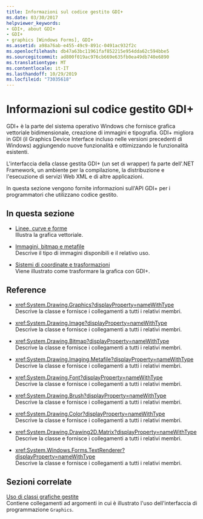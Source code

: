 ```yaml
---
title: Informazioni sul codice gestito GDI+
ms.date: 03/30/2017
helpviewer_keywords:
- GDI+, about GDI+
- GDI+
- graphics [Windows Forms], GDI+
ms.assetid: a98a76ab-e455-49c9-891c-0491ac932f2c
ms.openlocfilehash: db47a63bc11961faf852215e954dda62c594bbe5
ms.sourcegitcommit: ad800f019ac976cb669e635fb0ea49db740e6890
ms.translationtype: MT
ms.contentlocale: it-IT
ms.lasthandoff: 10/29/2019
ms.locfileid: "73035618"
---
```

# <a name="about-gdi-managed-code"></a>Informazioni sul codice gestito GDI+

GDI+ è la parte del sistema operativo Windows che fornisce grafica vettoriale bidimensionale, creazione di immagini e tipografia. GDI+ migliora in GDI (il Graphics Device Interface incluso nelle versioni precedenti di Windows) aggiungendo nuove funzionalità e ottimizzando le funzionalità esistenti.

L'interfaccia della classe gestita GDI+ (un set di wrapper) fa parte dell'.NET Framework, un ambiente per la compilazione, la distribuzione e l'esecuzione di servizi Web XML e di altre applicazioni.

In questa sezione vengono fornite informazioni sull'API GDI+ per i programmatori che utilizzano codice gestito.

## <a name="in-this-section"></a>In questa sezione

- [Linee, curve e forme](lines-curves-and-shapes.md)  
 Illustra la grafica vettoriale.

- [Immagini, bitmap e metafile](images-bitmaps-and-metafiles.md)  
 Descrive il tipo di immagini disponibili e il relativo uso.

- [Sistemi di coordinate e trasformazioni](coordinate-systems-and-transformations.md)  
 Viene illustrato come trasformare la grafica con GDI+.

## <a name="reference"></a>Reference

- <xref:System.Drawing.Graphics?displayProperty=nameWithType>  
 Descrive la classe e fornisce i collegamenti a tutti i relativi membri.

- <xref:System.Drawing.Image?displayProperty=nameWithType>  
 Descrive la classe e fornisce i collegamenti a tutti i relativi membri.

- <xref:System.Drawing.Bitmap?displayProperty=nameWithType>  
 Descrive la classe e fornisce i collegamenti a tutti i relativi membri.
  
- <xref:System.Drawing.Imaging.Metafile?displayProperty=nameWithType>  
 Descrive la classe e fornisce i collegamenti a tutti i relativi membri.

- <xref:System.Drawing.Font?displayProperty=nameWithType>  
 Descrive la classe e fornisce i collegamenti a tutti i relativi membri.

- <xref:System.Drawing.Brush?displayProperty=nameWithType>  
 Descrive la classe e fornisce i collegamenti a tutti i relativi membri.

- <xref:System.Drawing.Color?displayProperty=nameWithType>  
 Descrive la classe e fornisce i collegamenti a tutti i relativi membri.

- <xref:System.Drawing.Drawing2D.Matrix?displayProperty=nameWithType>  
 Descrive la classe e fornisce i collegamenti a tutti i relativi membri.

- <xref:System.Windows.Forms.TextRenderer?displayProperty=nameWithType>  
 Descrive la classe e fornisce i collegamenti a tutti i relativi membri.

## <a name="related-sections"></a>Sezioni correlate

[Uso di classi grafiche gestite](using-managed-graphics-classes.md)\
Contiene collegamenti ad argomenti in cui è illustrato l'uso dell'interfaccia di programmazione `Graphics`.
